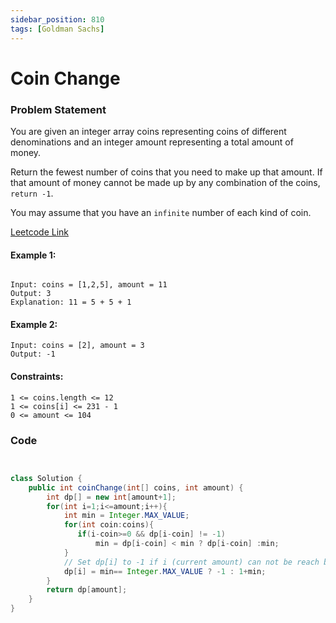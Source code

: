 ```yaml
---
sidebar_position: 810
tags: [Goldman Sachs]
---
```


#  Coin Change

### Problem Statement

You are given an integer array coins representing coins of different denominations and an integer amount representing a total amount of money.

Return the fewest number of coins that you need to make up that amount. If that amount of money cannot be made up by any combination of the coins,` return -1`.

You may assume that you have an `infinite` number of each kind of coin.




[Leetcode Link](https://leetcode.com/problems/coin-change/)

#### Example 1:

```

Input: coins = [1,2,5], amount = 11
Output: 3
Explanation: 11 = 5 + 5 + 1
```

#### Example 2:
```
Input: coins = [2], amount = 3
Output: -1
```

#### Constraints:
```
1 <= coins.length <= 12
1 <= coins[i] <= 231 - 1
0 <= amount <= 104
```

### Code

```java title="java Code"


class Solution {
    public int coinChange(int[] coins, int amount) {
        int dp[] = new int[amount+1];
        for(int i=1;i<=amount;i++){
            int min = Integer.MAX_VALUE;
            for(int coin:coins){
               if(i-coin>=0 && dp[i-coin] != -1)
                   min = dp[i-coin] < min ? dp[i-coin] :min; 
            }
            // Set dp[i] to -1 if i (current amount) can not be reach by  coins array
            dp[i] = min== Integer.MAX_VALUE ? -1 : 1+min;
        }
        return dp[amount];
    }
}
```

